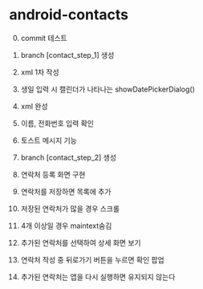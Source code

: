 # android-contacts

0. commit 테스트
1. branch [contact_step_1] 생성
2. xml 1차 작성
3. 생일 입력 시 캘린더가 나타나는 showDatePickerDialog()
4. xml 완성
5. 이름, 전화번호 입력 확인 
6. 토스트 메시지 기능

7. branch [contact_step_2] 생성
8. 연락처 등록 화면 구현
9. 연락처를 저장하면 목록에 추가
10. 저장된 연락처가 많을 경우 스크롤
11. 4개 이상일 경우 maintext숨김
12. 추가된 연락처를 선택하여 상세 화면 보기
13. 연락처 작성 중 뒤로가기 버튼을 누르면 확인 팝업
14. 추가된 연락처는 앱을 다시 실행하면 유지되지 않는다